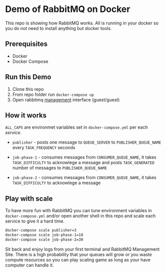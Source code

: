 # Demo of RabbitMQ on Docker

This repo is showing how RabbitMQ works. All is running in your docker so you
do not need to install anything but docker tools.

## Prerequisites
- Docker
- Docker Compose

## Run this Demo
1. Clone this repo
1. From repo folder run `docker-compose up`
1. Open rabbitmq [management](http://localhost:15672) interface (guest/guest)

## How it works

`ALL_CAPS` are environmet variables set in `docker-compose.yml` per each
_service_.

-   `publisher` - posts one message to `QUEUE_SERVER` to `PUBLISHER_QUEUE_NAME`
    every `TASK_FREQUENCY` seconds

-   `job-phase-1` - consumes messages from `CONSUMER_QUEUE_NAME`, it takes
    `TASK_DIFFICULTY` to acknowlege a message and posts `TASK_GENERATED` number
    of messages to `PUBLISHER_QUEUE_NAME`

-   `job-phase-2` - consumes messages from `CONSUMER_QUEUE_NAME`, it takes
    `TASK_DIFFICULTY` to acknowlege a message

## Play with scale

To have more fun with RabbitMQ you can tune environment variables in
`docker-compose.yml` and/or open another shell in this repo and scale each
service to give it a hard time.

```bash
docker-compose scale publisher=3
docker-compose scale job-phase-1=10
docker-compose scale job-phase-2=30
```

Sit back and enjoy logs from your first terminal and RabbitMQ Management Site.
There is a high probability that your queues will grow or you waste compute
resources so you can play scaling game as long as your have computer can handle
it.
